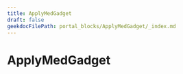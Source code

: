 ```yaml
---
title: ApplyMedGadget
draft: false
geekdocFilePath: portal_blocks/ApplyMedGadget/_index.md
---
```

# ApplyMedGadget